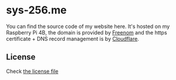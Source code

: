 # sys-256.me
You can find the source code of my website here. It's hosted on my Raspberry Pi 4B, the domain is provided by [Freenom](https://freenom.com) and the https certificate + DNS record management is by [Cloudflare](https://cloudflare.com).

## License
Check [the license file](LICENSE)
